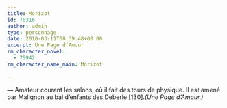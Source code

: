 ```yaml
---
title: Morizot
id: 76316
author: admin
type: personnage
date: 2010-03-11T08:39:48+00:00
excerpt: Une Page d’Amour
rm_character_novel:
  - 75942
rm_character_name_main: Morizot

---
```

**—** Amateur courant les salons, où il fait des tours de physique. Il est amené par Malignon au bal d’enfants des Deberle [130]._(Une Page d’Amour.)_